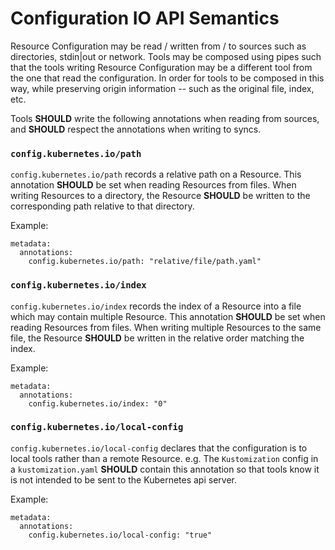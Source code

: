 # Configuration IO API Semantics

  Resource Configuration may be read / written from / to sources such as directories,
  stdin|out or network.  Tools may be composed using pipes such that the tools writing
  Resource Configuration may be a different tool from the one that read the configuration.
  In order for tools to be composed in this way, while preserving origin information --
  such as the original file, index, etc.

  Tools **SHOULD** write the following annotations when reading from sources,
  and **SHOULD** respect the annotations when writing to syncs.

### `config.kubernetes.io/path`

  `config.kubernetes.io/path` records a relative path on a Resource.  This annotation
  **SHOULD** be set when reading Resources from files.
  When writing Resources to a directory, the Resource **SHOULD** be written to the corresponding
  path relative to that directory.

  Example:

    metadata:
      annotations:
        config.kubernetes.io/path: "relative/file/path.yaml"

### `config.kubernetes.io/index`

  `config.kubernetes.io/index` records the index of a Resource into a file which may contain
  multiple Resource.  This annotation  **SHOULD** be set when reading Resources from files.
  When writing multiple Resources to the same file, the Resource **SHOULD** be written in the
  relative order matching the index.

  Example:

    metadata:
      annotations:
        config.kubernetes.io/index: "0"

### `config.kubernetes.io/local-config`

  `config.kubernetes.io/local-config` declares that the configuration is to local tools
  rather than a remote Resource.  e.g. The `Kustomization` config in a `kustomization.yaml`
  **SHOULD** contain this annotation so that tools know it is not intended to be sent to
  the Kubernetes api server.
  
  Example:
  
    metadata:
      annotations:
        config.kubernetes.io/local-config: "true"
